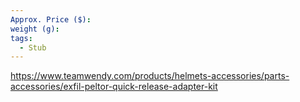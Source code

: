 ```yaml
---
Approx. Price ($): 
weight (g): 
tags:
  - Stub
---
```

https://www.teamwendy.com/products/helmets-accessories/parts-accessories/exfil-peltor-quick-release-adapter-kit